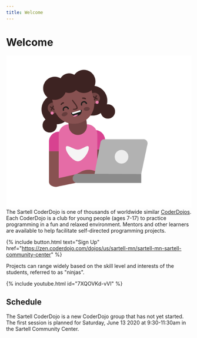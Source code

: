 ```yaml
---
title: Welcome
---
```


# Welcome

![ninja](/img/CD-Character-Female-2-4.png#right)
The Sartell CoderDojo is one of thousands of worldwide similar [CoderDojos](https://coderdojo.com/).
Each CoderDojo is a club for young people (ages 7-17) to practice programming in a fun and relaxed
environment. Mentors and other learners are available to help facilitate self-directed programming projects.

{% include button.html text="Sign Up" href="https://zen.coderdojo.com/dojos/us/sartell-mn/sartell-mn-sartell-community-center" %}

Projects can range widely based on the skill level and interests of the students, referred to as "ninjas".

{% include youtube.html id="7XQOVKd-vVI" %}

## Schedule
The Sartell CoderDojo is a new CoderDojo group that has not yet started. The first session is planned for 
Saturday, June 13 2020 at 9:30-11:30am in the Sartell Community Center.
